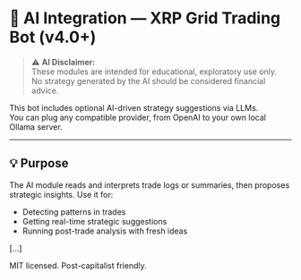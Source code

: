 # 🧠 AI Integration — XRP Grid Trading Bot (v4.0+)

> ⚠️ **AI Disclaimer:**  
> These modules are intended for educational, exploratory use only.  
> No strategy generated by the AI should be considered financial advice.

This bot includes optional AI-driven strategy suggestions via LLMs.  
You can plug any compatible provider, from OpenAI to your own local Ollama server.

---

## 💡 Purpose

The AI module reads and interprets trade logs or summaries, then proposes strategic insights.
Use it for:

- Detecting patterns in trades
- Getting real-time strategic suggestions
- Running post-trade analysis with fresh ideas

[...]

MIT licensed. Post-capitalist friendly.